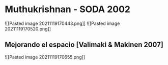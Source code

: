 # Muthukrishnan - SODA 2002
![[Pasted image 20211119170443.png]]
![[Pasted image 20211119170520.png]]
## Mejorando el espacio [Valimaki & Makinen 2007]
![[Pasted image 20211119170655.png]]